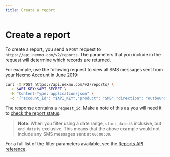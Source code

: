 ```yaml
---
title: Create a report
---
```


# Create a report

To create a report, you send a `POST` request to `https://api.nexmo.com/v2/reports`. The parameters that you include in the request will determine which records are returned.

For example, use the following request to view all SMS messages sent from your Nexmo Account in June 2019:

```bash
curl -X POST https://api.nexmo.com/v2/reports/ \
  -u $API_KEY:$API_SECRET \
  -H "Content-Type: application/json" \
  -d '{"account_id": "$API_KEY","product": "SMS","direction": "outbound","start_date": "2019-06-01T00:00:00+0000","end_date": "2019-07-01T00:00:00+0000"}'
```

The response contains a `request_id`. Make a note of this as you will need it to [check the report status](/reports/tutorials/create-and-retrieve-a-report/reports/check-report-status).

> **Note**: When you filter using a date range, `start_date` is inclusive, but `end_date` is exclusive. This means that the above example would not include any SMS messages sent at `00:00:00`.

For a full list of the filter parameters available, see the [Reports API reference](/api/reports).


